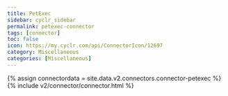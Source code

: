 ```yaml
---
title: PetExec
sidebar: cyclr_sidebar
permalink: petexec-connector
tags: [connector]
toc: false
icon: https://my.cyclr.com/api/ConnectorIcon/12697
category: Miscellaneous
categories: [Miscellaneous]
---
```

{% assign connectordata = site.data.v2.connectors.connector-petexec %}
{% include v2/connector/connector.html %}	